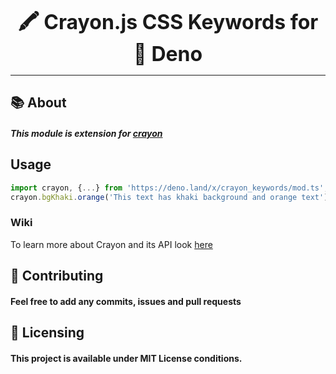 <font size="6"><p align="center"><b>🖍️ Crayon.js CSS Keywords for 🦕 Deno</b></p></font>
<hr />

## :books: About
##### This module is extension for [crayon](https://deno.land/x/crayon)

## Usage
```ts
import crayon, {...} from 'https://deno.land/x/crayon_keywords/mod.ts'; // import it instead of main crayon.js module
crayon.bgKhaki.orange('This text has khaki background and orange text')
```

### Wiki
To learn more about Crayon and its API look [here](https://github.com/crayon-js/crayon/wiki)

## :handshake: Contributing
#### Feel free to add any commits, issues and pull requests

## :memo: Licensing
#### This project is available under MIT License conditions.